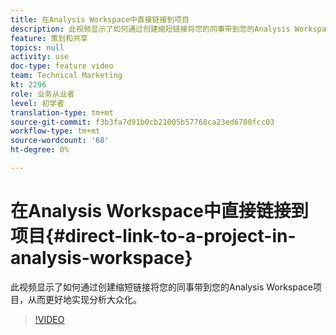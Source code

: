 ```yaml
---
title: 在Analysis Workspace中直接链接到项目
description: 此视频显示了如何通过创建缩短链接将您的同事带到您的Analysis Workspace项目，从而更好地实现分析大众化。
feature: 策划和共享
topics: null
activity: use
doc-type: feature video
team: Technical Marketing
kt: 2296
role: 业务从业者
level: 初学者
translation-type: tm+mt
source-git-commit: f3b3fa7d91b0cb21005b57768ca23ed6700fcc03
workflow-type: tm+mt
source-wordcount: '68'
ht-degree: 0%

---
```



# 在Analysis Workspace中直接链接到项目{#direct-link-to-a-project-in-analysis-workspace}

此视频显示了如何通过创建缩短链接将您的同事带到您的Analysis Workspace项目，从而更好地实现分析大众化。

>[!VIDEO](https://video.tv.adobe.com/v/24710/?quality=12)
